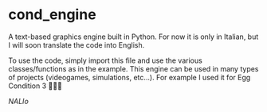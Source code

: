 # cond_engine
A text-based graphics engine built in Python.
For now it is only in Italian, but I will soon translate the code into English. 

To use the code, simply import this file and use the various classes/functions as in the example. 
This engine can be used in many types of projects (videogames, simulations, etc...).
For example I used it for Egg Condition 3 🥚🥚🥚

*NALIo*
